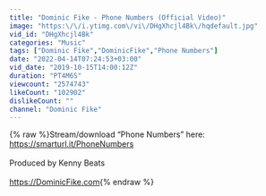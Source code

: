 ```yaml
---
title: "Dominic Fike - Phone Numbers (Official Video)"
image: "https:\/\/i.ytimg.com\/vi\/DHgXhcjl4Bk\/hqdefault.jpg"
vid_id: "DHgXhcjl4Bk"
categories: "Music"
tags: ["Dominic Fike","DominicFike","Phone Numbers"]
date: "2022-04-14T07:24:53+03:00"
vid_date: "2019-10-15T14:00:12Z"
duration: "PT4M6S"
viewcount: "2574743"
likeCount: "102902"
dislikeCount: ""
channel: "Dominic Fike"
---
```

{% raw %}Stream/download “Phone Numbers” here: <a rel="nofollow" target="blank" href="https://smarturl.it/PhoneNumbers">https://smarturl.it/PhoneNumbers</a><br /> <br />Produced by Kenny Beats<br /><br /><a rel="nofollow" target="blank" href="https://DominicFike.com">https://DominicFike.com</a>{% endraw %}
